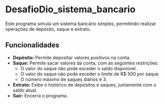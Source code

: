 # DesafioDio_sistema_bancario

Este programa simula um sistema bancário simples, permitindo realizar operações de depósito, saque e extrato.

## Funcionalidades

-   **Depósito:** Permite depositar valores positivos na conta.
-   **Saque:** Permite sacar valores da conta, com as seguintes restrições:
    -   O valor do saque não pode exceder o saldo disponível.
    -   O valor do saque não pode exceder o limite de R$ 500 por saque.
    -   O número máximo de saques diários é 3.
-   **Extrato:** Exibe o histórico de depósitos e saques, juntamente com o saldo atual.
-   **Sair:** Encerra o programa.
